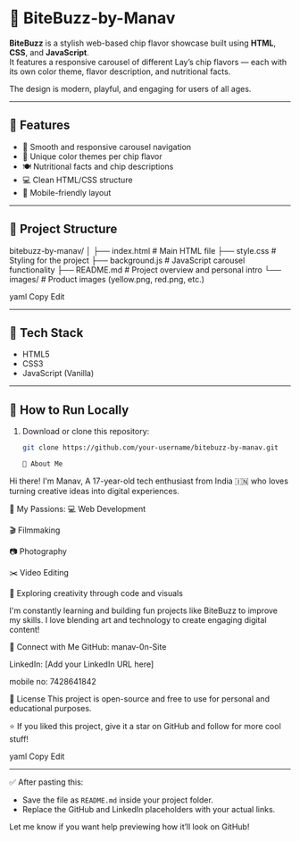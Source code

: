 # 🍟 BiteBuzz-by-Manav

**BiteBuzz** is a stylish web-based chip flavor showcase built using **HTML**, **CSS**, and **JavaScript**.  
It features a responsive carousel of different Lay’s chip flavors — each with its own color theme, flavor description, and nutritional facts.

The design is modern, playful, and engaging for users of all ages.

---

## 🎯 Features

- 🔁 Smooth and responsive carousel navigation  
- 🌈 Unique color themes per chip flavor  
- 🍽️ Nutritional facts and chip descriptions  
- 💻 Clean HTML/CSS structure  
- 📱 Mobile-friendly layout  

---

## 📂 Project Structure

bitebuzz-by-manav/
│
├── index.html # Main HTML file
├── style.css # Styling for the project
├── background.js # JavaScript carousel functionality
├── README.md # Project overview and personal intro
└── images/ # Product images (yellow.png, red.png, etc.)

yaml
Copy
Edit

---

## 🧪 Tech Stack

- HTML5  
- CSS3  
- JavaScript (Vanilla)

---

## 🧾 How to Run Locally

1. Download or clone this repository:
   ```bash
   git clone https://github.com/your-username/bitebuzz-by-manav.git

   👦 About Me
Hi there! I'm Manav,
A 17-year-old tech enthusiast from India 🇮🇳 who loves turning creative ideas into digital experiences.

💖 My Passions:
💻 Web Development

🎬 Filmmaking

📷 Photography

✂️ Video Editing

🧠 Exploring creativity through code and visuals

I'm constantly learning and building fun projects like BiteBuzz to improve my skills.
I love blending art and technology to create engaging digital content!

🔗 Connect with Me
GitHub: manav-0n-Site

LinkedIn: [Add your LinkedIn URL here]

mobile no: 7428641842

📃 License
This project is open-source and free to use for personal and educational purposes.

⭐ If you liked this project, give it a star on GitHub and follow for more cool stuff!

yaml
Copy
Edit

---

✅ After pasting this:
- Save the file as `README.md` inside your project folder.
- Replace the GitHub and LinkedIn placeholders with your actual links.

Let me know if you want help previewing how it’ll look on GitHub!

